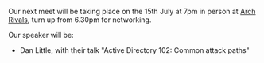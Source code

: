 Our next meet will be taking place on the 15th July at 7pm in person at [Arch Rivals](https://g.page/Archpub), turn up from 6.30pm for networking.

Our speaker will be:

*  Dan Little, with their talk "Active Directory 102: Common attack paths"
